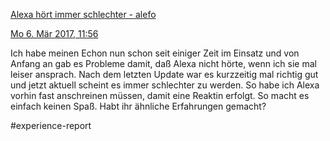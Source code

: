 [Alexa hört immer schlechter - alefo](https://www.alefo.de/forum/alexa-hoert-immer-schlechter-1499)

[Mo 6. Mär 2017, 11:56](https://www.alefo.de/forum/alexa-hoert-immer-schlechter-1499?view-post=15057#p15057 "Beitrag")

Ich habe meinen Echon nun schon seit einiger Zeit im Einsatz und von Anfang an gab es Probleme damit, daß Alexa nicht hörte, wenn ich sie mal leiser ansprach. Nach dem letzten Update war es kurzzeitig mal richtig gut und jetzt aktuell scheint es immer schlechter zu werden. So habe ich Alexa vorhin fast anschreinen müssen, damit eine Reaktin erfolgt. So macht es einfach keinen Spaß. Habt ihr ähnliche Erfahrungen gemacht?

#experience-report